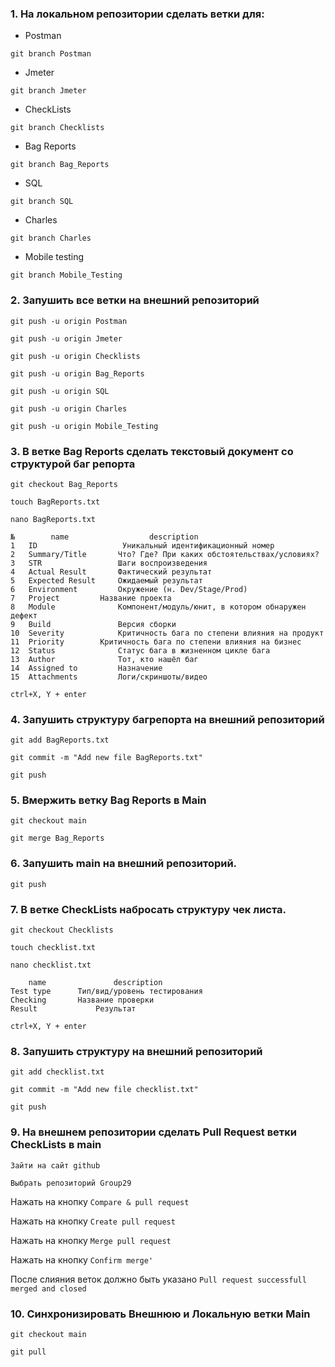 ### 1. На локальном репозитории сделать ветки для:

- Postman  

`git branch Postman`
- Jmeter

 `git branch Jmeter`
- CheckLists 

 `git branch Checklists`
- Bag Reports

`git branch Bag_Reports`
- SQL

 `git branch SQL`
- Charles

`git branch Charles`
- Mobile testing

 `git branch Mobile_Testing`
 
 
### 2. Запушить все ветки на внешний репозиторий

`git push -u origin Postman`

`git push -u origin Jmeter`

`git push -u origin Checklists`

`git push -u origin Bag_Reports`

`git push -u origin SQL`

`git push -u origin Charles`

`git push -u origin Mobile_Testing`

### 3. В ветке Bag Reports сделать текстовый документ со структурой баг репорта

`git checkout Bag_Reports`

`touch BagReports.txt`

`nano BagReports.txt`


    № 	     name    	           description
	1 	ID                   Уникальный идентификационный номер
	2 	Summary/Title 	    Что? Где? При каких обстоятельствах/условиях?
	3 	STR 	            Шаги воспроизведения
	4 	Actual Result 	    Фактический результат
	5 	Expected Result     Ожидаемый результат
	6 	Environment 	    Окружение (н. Dev/Stage/Prod)
	7 	Project 	    Название проекта
	8 	Module 	            Компонент/модуль/юнит, в котором обнаружен дефект
	9 	Build 	            Версия сборки
	10 	Severity            Критичность бага по степени влияния на продукт
	11 	Priority 	    Критичность бага по степени влияния на бизнес
	12 	Status 	            Статус бага в жизненном цикле бага
	13 	Author 	            Тот, кто нашёл баг
	14 	Assigned to 	    Назначение
	15 	Attachments 	    Логи/скриншоты/видео

`ctrl+X, Y + enter`

### 4. Запушить структуру багрепорта на внешний репозиторий

`git add BagReports.txt`

`git commit -m "Add new file BagReports.txt"`

`git push`

### 5. Вмержить ветку Bag Reports в Main

`git checkout main`

`git merge Bag_Reports`

### 6. Запушить main на внешний репозиторий.

 `git push`

### 7. В ветке CheckLists набросать структуру чек листа.

`git checkout Checklists`

`touch checklist.txt`

`nano checklist.txt`

		name 	           description
	Test type 	   Тип/вид/уровень тестирования
	Checking 	   Название проверки
	Result 	           Результат

`ctrl+X, Y + enter`

### 8. Запушить структуру на внешний репозиторий

`git add checklist.txt`

`git commit -m "Add new file checklist.txt"`

`git push`

### 9. На внешнем репозитории сделать Pull Request ветки CheckLists в main

`Зайти на сайт github`

`Выбрать репозиторий Group29`

Нажать на кнопку `Compare & pull request`

Нажать на кнопку `Create pull request`

Нажать на кнопку `Merge pull request`

Нажать на кнопку `Confirm merge'`

После слияния веток должно быть указано `Pull request successfull merged and closed`

### 10. Синхронизировать Внешнюю и Локальную ветки Main

`git checkout main`

`git pull`

